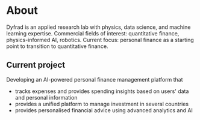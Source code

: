 # About 

Dyfrad is an applied research lab with physics, data science, and machine learning expertise. Commercial fields of interest: quantitative finance, physics-informed AI, robotics. Current focus: personal finance as a starting point to transition to quantitative finance.

## Current project
Developing an AI-powered personal finance management platform that
* tracks expenses and provides spending insights based on users' data and personal information
* provides a unified platform to manage investment in several countries
* provides personalised financial advice using advanced analytics and AI

